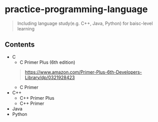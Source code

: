 # practice-programming-language
> Including language study(e.g. C++, Java, Python) for baisc-level learning

## Contents
* C
  * C Primer Plus (6th edition)
  > https://www.amazon.com/Primer-Plus-6th-Developers-Library/dp/0321928423
  * C Primer
* C++
  * C++ Primer Plus
  * C++ Primer
* Java
* Python

